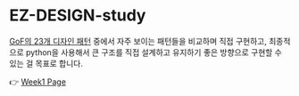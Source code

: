 # EZ-DESIGN-study

[GoF의 23개 디자인 패턴](https://refactoring.guru/design-patterns) 중에서 자주 보이는 패턴들을 비교하며 직접 구현하고, 최종적으로 python을 사용해서 큰 구조를 직접 설계하고 유지하기 좋은 방향으로 구현할 수 있는 걸 목표로 합니다.

👉 [Week1 Page](week1/)